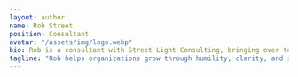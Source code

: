 ```yaml
---
layout: author
name: Rob Street
position: Consultant
avatar: "/assets/img/logo.webp"
bio: Rob is a consultant with Street Light Consulting, bringing over ten years of experience serving small and medium-sized organizations in finance, HR, marketing, sales, and compliance. He holds a Master’s in Accounting from the University of Connecticut. Rob believes that humility drives growth — both in people and in the organizations they build.
tagline: "Rob helps organizations grow through humility, clarity, and sound systems."
---
```

